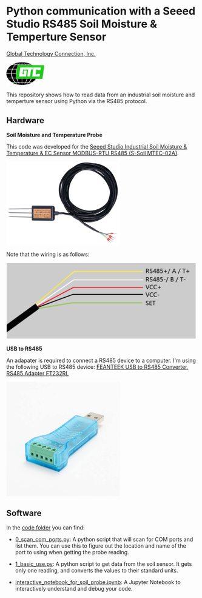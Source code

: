 # Python communication with a Seeed Studio RS485 Soil Moisture & Temperture Sensor

[Global Technology Connection, Inc.](http://www.globaltechinc.com)

[<img alt="GTC Logo" width="100px" src="/images/gtc_logo.png" />](http://globaltechinc.com)


This repository shows how to read data from an industrial soil moisture and temperture sensor using Python via the RS485 protocol.

## Hardware

**Soil Moisture and Temperature Probe**

This code was developed for the [Seeed Studio Industrial Soil Moisture & Temperature & EC Sensor MODBUS-RTU RS485 (S-Soil MTEC-02A)](https://www.seeedstudio.com/RS485-Soil-Moisture-Temperature-EC-Sensor-S-Soil-MTEC-02-p-4633.html). 

[<img alt="soil probe" width="300px" src="/images/moisture_sensor.PNG" />](https://www.seeedstudio.com/RS485-Soil-Moisture-Temperature-EC-Sensor-S-Soil-MTEC-02-p-4633.html)

Note that the wiring is as follows:

<img alt="wire diagram" width="500px" src="/images/wiring_diagram.png" />


**USB to RS485**

An adapater is required to connect a RS485 device to a computer. I'm using the following USB to RS485 device: [FEANTEEK USB to RS485 Converter, RS485 Adapter FT232RL](https://www.amazon.com/gp/product/B08PL23NW8)

<img alt="converter" width="300px" src="/images/feanteek_usb_to_rs485.jpg" />

## Software

In the [code folder](/code/) you can find:
- [0_scan_com_ports.py](/code/0_scan_com_ports.py): A python script that will scan for COM ports and list them. You can use this to figure out the location and name of the port to using when getting the probe reading.

- [1_basic_use.py](/code/1_basic_use.py): A python script to get data from the soil sensor. It gets only one reading, and converts the values to their standard units.

- [interactive_notebook_for_soil_probe.ipynb](/code/interactive_notebook_for_soil_probe.ipynb): A Jupyter Notebook to interactively understand and debug your code.
